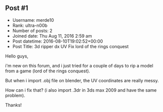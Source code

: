 ## Post #1
- Username: merde10
- Rank: ultra-n00b
- Number of posts: 2
- Joined date: Thu Aug 11, 2016 2:59 am
- Post datetime: 2016-08-10T19:02:52+00:00
- Post Title: 3d ripper dx UV Fix lord of the rings conquest

Hello guys,

i'm new on this forum, and i just tried for a couple of days to rip a model from a game (lord of the rings conquest).

But when i import .obj file on blender, the UV coordinates are really messy.

How can i fix that? (i also import .3dr in 3ds max 2009 and have the same problem).

Thanks!
